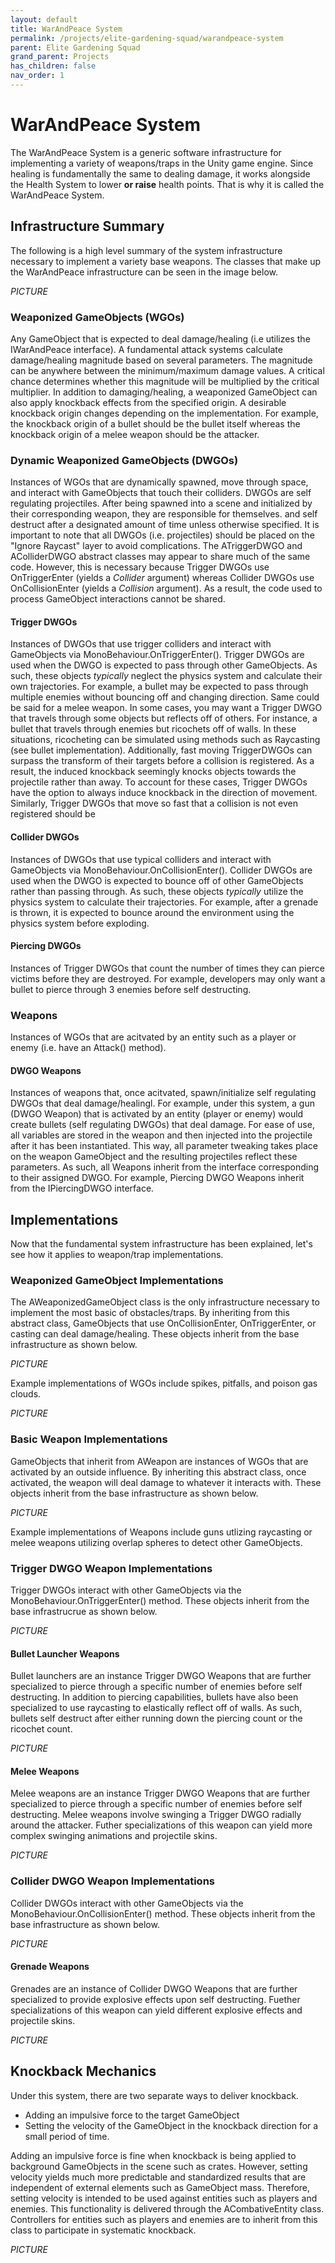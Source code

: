 ```yaml
---
layout: default
title: WarAndPeace System
permalink: /projects/elite-gardening-squad/warandpeace-system
parent: Elite Gardening Squad
grand_parent: Projects
has_children: false
nav_order: 1
---
```


# WarAndPeace System
The WarAndPeace System is a generic software infrastructure for implementing a variety of weapons/traps in the Unity game engine.
Since healing is fundamentally the same to dealing damage, it works alongside the Health System to lower **or raise** health points.
That is why it is called the WarAndPeace System. 

## Infrastructure Summary
The following is a high level summary of the system infrastructure necessary to implement a variety base weapons.
The classes that make up the WarAndPeace infrastructure can be seen in the image below.

*PICTURE*

### Weaponized GameObjects (WGOs)
Any GameObject that is expected to deal damage/healing (i.e utilizes the IWarAndPeace interface).
A fundamental attack systems calculate damage/healing magnitude based on several parameters.
The magnitude can be anywhere between the minimum/maximum damage values.
A critical chance determines whether this magnitude will be multiplied by the critical multiplier.
In addition to damaging/healing, a weaponized GameObject can also apply knockback effects from the specified origin.
A desirable knockback origin changes depending on the implementation.
For example, the knockback origin of a bullet should be the bullet itself whereas the knockback origin of a melee weapon should be the attacker.

### Dynamic Weaponized GameObjects (DWGOs)
Instances of WGOs that are dynamically spawned, move through space, and interact with GameObjects that touch their colliders.
DWGOs are self regulating projectiles. 
After being spawned into a scene and initialized by their corresponding weapon, they are responsible for themselves.
and self destruct after a designated amount of time unless otherwise specified. 
It is important to note that all DWGOs (i.e. projectiles) should be placed on the "Ignore Raycast" layer to avoid complications.
The ATriggerDWGO and AColliderDWGO abstract classes may appear to share much of the same code.
However, this is necessary because Trigger DWGOs use OnTriggerEnter (yields a *Collider* argument) whereas
Collider DWGOs use OnCollisionEnter (yields a *Collision* argument).
As a result, the code used to process GameObject interactions cannot be shared.

#### Trigger DWGOs
Instances of DWGOs that use trigger colliders and interact with GameObjects via MonoBehaviour.OnTriggerEnter().
Trigger DWGOs are used when the DWGO is expected to pass through other GameObjects.
As such, these objects *typically* neglect the physics system and calculate their own trajectories.
For example, a bullet may be expected to pass through multiple enemies without bouncing off and changing direction.
Same could be said for a melee weapon.
In some cases, you may want a Trigger DWGO that travels through some objects but reflects off of others.
For instance, a bullet that travels through enemies but ricochets off of walls.
In these situations, ricocheting can be simulated using methods such as Raycasting (see bullet implementation).
Additionally, fast moving TriggerDWGOs can surpass the transform of their targets before a collision is registered.
As a result, the induced knockback seemingly knocks objects towards the projectile rather than away.
To account for these cases, Trigger DWGOs have the option to always induce knockback in the direction of movement.
Similarly, Trigger DWGOs that move so fast that a collision is not even registered should be 

#### Collider DWGOs
Instances of DWGOs that use typical colliders and interact with GameObjects via MonoBehaviour.OnCollisionEnter().
Collider DWGOs are used when the DWGO is expected to bounce off of other GameObjects rather than passing through.
As such, these objects *typically* utilize the physics system to calculate their trajectories.
For example, after a grenade is thrown, it is expected to bounce around the environment using the physics system before exploding.

#### Piercing DWGOs
Instances of Trigger DWGOs that count the number of times they can pierce victims before they are destroyed. 
For example, developers may only want a bullet to pierce through 3 enemies before self destructing.

### Weapons
Instances of WGOs that are acitvated by an entity such as a player or enemy (i.e. have an Attack() method).

#### DWGO Weapons
Instances of weapons that, once acitvated, spawn/initialize self regulating DWGOs that deal damage/healingl.
For example, under this system, a gun (DWGO Weapon) that is activated by an entity (player or enemy) would create bullets (self regulating DWGOs) that deal damage.
For ease of use, all variables are stored in the weapon and then injected into the projectile after it has been instantiated.
This way, all parameter tweaking takes place on the weapon GameObject and the resulting projectiles reflect these parameters.
As such, all Weapons inherit from the interface corresponding to their assigned DWGO.
For example, Piercing DWGO Weapons inherit from the IPiercingDWGO interface.

## Implementations
Now that the fundamental system infrastructure has been explained, let's see how it applies to weapon/trap implementations.

### Weaponized GameObject Implementations
The AWeaponizedGameObject class is the only infrastructure necessary to implement the most basic of obstacles/traps.
By inheriting from this abstract class, GameObjects that use OnCollisionEnter, OnTriggerEnter, or casting can deal damage/healing.
These objects inherit from the base infrastructure as shown below.

*PICTURE*

Example implementations of WGOs include spikes, pitfalls, and poison gas clouds. 

*PICTURE*

### Basic Weapon Implementations
GameObjects that inherit from AWeapon are instances of WGOs that are activated by an outside influence.
By inheriting this abstract class, once activated, the weapon will deal damage to whatever it interacts with. 
These objects inherit from the base infrastructure as shown below.

*PICTURE*

Example implementations of Weapons include guns utlizing raycasting or melee weapons utilizing overlap spheres to detect other GameObjects.

### Trigger DWGO Weapon Implementations
Trigger DWGOs interact with other GameObjects via the MonoBehaviour.OnTriggerEnter() method.
These objects inherit from the base infrastrucrue as shown below.

*PICTURE*

#### Bullet Launcher Weapons
Bullet launchers are an instance Trigger DWGO Weapons that are further specialized to pierce through a specific number of enemies before self destructing. 
In addition to piercing capabilities, bullets have also been specialized to use raycasting to elastically reflect off of walls.
As such, bullets self destruct after either running down the piercing count or the ricochet count. 

*PICTURE*

#### Melee Weapons
Melee weapons are an instance Trigger DWGO Weapons that are further specialized to pierce through a specific number of enemies before self destructing.
Melee weapons involve swinging a Trigger DWGO radially around the attacker.
Futher specializations of this weapon can yield more complex swinging animations and projectile skins. 

*PICTURE*

### Collider DWGO Weapon Implementations
Collider DWGOs interact with other GameObjects via the MonoBehaviour.OnCollisionEnter() method.
These objects inherit from the base infrastructure as shown below.

*PICTURE*

#### Grenade Weapons
Grenades are an instance of Collider DWGO Weapons that are further specialized to provide explosive effects upon self destructing.
Fuether specializations of this weapon can yield different explosive effects and projectile skins.

*PICTURE*

## Knockback Mechanics
Under this system, there are two separate ways to deliver knockback.
- Adding an impulsive force to the target GameObject
- Setting the velocity of the GameObject in the knockback direction for a small period of time.

Adding an impulsive force is fine when knockback is being applied to background GameObjects in the scene such as crates.
However, setting velocity yields much more predictable and standardized results that are independent of external elements such as GameObject mass.
Therefore, setting velocity is intended to be used against entities such as players and enemies.
This functionality is delivered through the ACombativeEntity class.
Controllers for entities such as players and enemies are to inherit from this class to participate in systematic knockback.

*PICTURE*